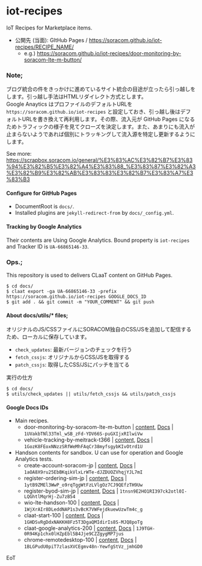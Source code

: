 # iot-recipes

IoT Recipes for Marketplace items.

- 公開先 (当面): GItHub Pages / https://soracom.github.io/iot-recipes/RECIPE_NAME/
    - e.g.) https://soracom.github.io/iot-recipes/door-monitoring-by-soracom-lte-m-button/

### Note;

ブログ統合の件をきっかけに進めているサイト統合の目途が立ったら引っ越しをします。引っ越し手法はHTMLリダイレクト方式とします。  
Google Anaytics はプロファイルのデフォルトURLを `https://soracom.github.io/iot-recipes` と設定しておき、引っ越し後はデフォルトURLを書き換えて再利用します。その際、流入元が GitHub Pages になるためトラフィックの様子を見てクローズを決定します。また、あまりにも流入が止まらないようであれば個別にトラッキングして流入源を特定し更新するようにします。

See more: https://scrapbox.soracom.io/general/%E3%83%AC%E3%82%B7%E3%83%94%E3%82%B5%E3%82%A4%E3%83%88_%E3%83%87%E3%82%A3%E3%82%B9%E3%82%AB%E3%83%83%E3%82%B7%E3%83%A7%E3%83%B3

#### Configure for GitHub Pages

- DocumentRoot is `docs/`.
- Installed plugins are `jekyll-redirect-from` by `docs/_config.yml`.

#### Tracking by Google Analytics

Their contents are Using Google Analytics. Bound property is `iot-recipes` and Tracker ID is `UA-66865146-33`.

### Ops.;

This repository is used to delivers CLaaT content on GitHub Pages.

```
$ cd docs/
$ claat export -ga UA-66865146-33 -prefix https://soracom.github.io/iot-recipes GOOGLE_DOCS_ID
$ git add . && git commit -m "YOUR_COMMENT" && git push
```

#### About docs/utils/* files;

オリジナルのJS/CSSファイルにSORACOM独自のCSS/JSを追加して配信するため、ローカルに保存しています。

- `check_updates`: 最新バージョンのチェックを行う
- `fetch_cssjs`: オリジナルからCSS/JSを取得する
- `patch_cssjs`: 取得したCSS/JSにパッチを当てる

実行の仕方

```
$ cd docs/
$ utils/check_updates || utils/fetch_cssjs && utils/patch_cssjs
```

#### Google Docs IDs

- Main recipes.
    - door-monitoring-by-soracom-lte-m-button | [content](https://soracom.github.io/iot-recipes/door-monitoring-by-soracom-lte-m-button), [Docs](https://docs.google.com/document/d/1UVakbTNl33Tml_wSB_zFd-YDV66S-puGXIjxRIlwiVw/edit?usp=sharing) | `1UVakbTNl33Tml_wSB_zFd-YDV66S-puGXIjxRIlwiVw`
    - vehicle-tracking-by-meitrack-t366 | [content](https://soracom.github.io/iot-recipes/vehicle-tracking-by-meitrack-t366), [Docs](https://docs.google.com/document/d/1GozK8FEoxNNzzSRfWeMhFAqCr38myfsgybKIvOtrd1U/edit?usp=sharing) | `1GozK8FEoxNNzzSRfWeMhFAqCr38myfsgybKIvOtrd1U`
- Handson contents for sandbox. U can use for operation and Google Analytics tests.
    - create-account-soracom-jp | [content](https://soracom.github.io/iot-recipes/create-account-soracom-jp), [Docs](https://docs.google.com/document/d/1aOA8X9ru25EbBKqikVlxLrWTe-dJZDUOZVhqjYJL7mI/edit?usp=sharing) | `1aOA8X9ru25EbBKqikVlxLrWTe-dJZDUOZVhqjYJL7mI`
    - register-ordering-sim-jp | [content](https://soracom.github.io/iot-recipes/register-ordering-sim-jp), [Docs](https://docs.google.com/document/d/1ytB9ZMEl3WwP_o9rqTggWtFzLVlgOz7CJ9QEfzTH9Uw/edit?usp=sharing) | `1ytB9ZMEl3WwP_o9rqTggWtFzLVlgOz7CJ9QEfzTH9Uw`
    - register-byod-sim-jp | [content](https://soracom.github.io/iot-recipes/register-byod-sim-jp), [Docs](https://docs.google.com/document/d/1tnsn9E2HO1RI397ck2otl0I-LQGhtlMqrHj-Zu7zB54/edit?usp=sharing) | `1tnsn9E2HO1RI397ck2otl0I-LQGhtlMqrHj-Zu7zB54`
    - wio-lte-handson-100 | [content](https://soracom.github.io/iot-recipes/wio-lte-handson-100), [Docs](https://docs.google.com/document/d/1WjXrAIr8DLeddNAP1s3vBcK7VWFejdkuewUzwTm4c_g/edit?usp=sharing) | `1WjXrAIr8DLeddNAP1s3vBcK7VWFejdkuewUzwTm4c_g`
    - claat-start-100 | [content](https://soracom.github.io/iot-recipes/claat-start-100), [Docs](https://docs.google.com/document/d/1GHDSvRgDdxNAKKH8Fz5T3DgaQMIdirIs8S-MJQ8poTg/edit?usp=sharing) | `1GHDSvRgDdxNAKKH8Fz5T3DgaQMIdirIs8S-MJQ8poTg`
    - claat-google-analytics-200 | [content](https://soracom.github.io/iot-recipes/claat-google-analytics-200), [Docs](https://docs.google.com/document/d/1J9TGH-0R94Kp1chx0lHZpEbl5B4Jje9CZZgygMP7jus/edit?usp=sharing) | `1J9TGH-0R94Kp1chx0lHZpEbl5B4Jje9CZZgygMP7jus`
    - chrome-remotedesktop-100 | [content](https://soracom.github.io/iot-recipes/chrome-remotedesktop-100), [Docs](https://docs.google.com/document/d/1BLGPudU0piT7zlasXVCEgmv48n-YewfgStVz_jmhGD0/edit?usp=sharing) | `1BLGPudU0piT7zlasXVCEgmv48n-YewfgStVz_jmhGD0`

EoT
